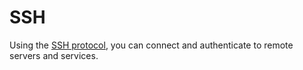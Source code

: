 # SSH

Using the [SSH protocol](https://es.wikipedia.org/wiki/Secure_Shell), you can connect and authenticate to remote servers and services.
